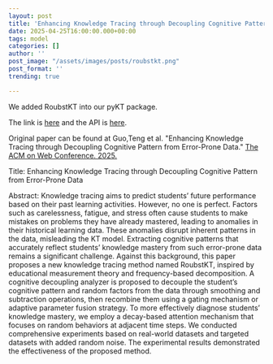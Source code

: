 ```yaml
---
layout: post
title: 'Enhancing Knowledge Tracing through Decoupling Cognitive Pattern from Error-Prone Data'
date: 2025-04-25T16:00:00.000+00:00
tags: model
categories: []
author: ''
post_image: "/assets/images/posts/roubstkt.png"
post_format: ''
trending: true

---
```

We added RoubstKT into our pyKT package.

The link is [here](https://pykt-toolkit.readthedocs.io/en/latest/models.html#roubstkt) and the API is [here](https://pykt-toolkit.readthedocs.io/en/latest/pykt.models.html#module-pykt.models.roubstkt).

Original paper can be found at Guo,Teng et al. "Enhancing Knowledge Tracing through Decoupling Cognitive Pattern from Error-Prone Data." [The ACM on Web Conference. 2025.
](https://dl.acm.org/doi/10.1145/3696410.3714486)


Title: Enhancing Knowledge Tracing through Decoupling Cognitive Pattern from Error-Prone Data

Abstract:  Knowledge tracing aims to predict students’ future performance based on their past learning activities. However, no one is perfect. Factors such as carelessness, fatigue, and stress often cause students to make mistakes on problems they have already mastered, leading to anomalies in their historical learning data. These anomalies disrupt inherent patterns in the data, misleading the KT model. Extracting cognitive patterns that accurately reflect students’ knowledge mastery from such error-prone data remains a significant challenge. Against this background, this paper proposes a new knowledge tracing method named RoubstKT, inspired by educational measurement theory and frequency-based decomposition. A cognitive decoupling analyzer is proposed to decouple the student’s cognitive pattern and random factors from the data through smoothing and subtraction operations, then recombine them using a gating mechanism or adaptive parameter fusion strategy. To more effectively diagnose students’ knowledge mastery, we employ a decay-based attention mechanism that focuses on random behaviors at adjacent time steps. We conducted comprehensive experiments based on real-world datasets and targeted datasets with added random noise. The experimental results demonstrated the effectiveness of the proposed method.

